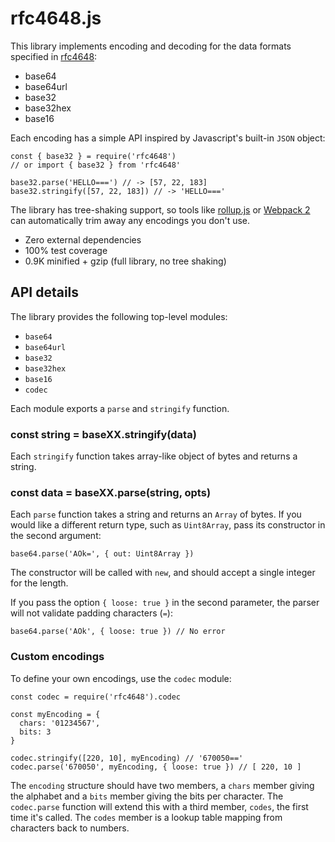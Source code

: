 # rfc4648.js

This library implements encoding and decoding for the data formats specified in [rfc4648](https://tools.ietf.org/html/rfc4648):

* base64
* base64url
* base32
* base32hex
* base16

Each encoding has a simple API inspired by Javascript's built-in `JSON` object:

    const { base32 } = require('rfc4648')
    // or import { base32 } from 'rfc4648'

    base32.parse('HELLO===') // -> [57, 22, 183]
    base32.stringify([57, 22, 183]) // -> 'HELLO==='

The library has tree-shaking support, so tools like [rollup.js](https://rollupjs.org/) or [Webpack 2](https://webpack.js.org/) can automatically trim away any encodings you don't use.

* Zero external dependencies
* 100% test coverage
* 0.9K minified + gzip (full library, no tree shaking)

## API details

The library provides the following top-level modules:

* `base64`
* `base64url`
* `base32`
* `base32hex`
* `base16`
* `codec`

Each module exports a `parse` and `stringify` function.

### const string = baseXX.stringify(data)

Each `stringify` function takes array-like object of bytes and returns a string.

### const data = baseXX.parse(string, opts)

Each `parse` function takes a string and returns an `Array` of bytes. If you would like a different return type, such as `Uint8Array`, pass its constructor in the second argument:

    base64.parse('AOk=', { out: Uint8Array })

The constructor will be called with `new`, and should accept a single integer for the length.

If you pass the option `{ loose: true }` in the second parameter, the parser will not validate padding characters (`=`):

    base64.parse('AOk', { loose: true }) // No error

### Custom encodings

To define your own encodings, use the `codec` module:

    const codec = require('rfc4648').codec

    const myEncoding = {
      chars: '01234567',
      bits: 3
    }

    codec.stringify([220, 10], myEncoding) // '670050=='
    codec.parse('670050', myEncoding, { loose: true }) // [ 220, 10 ]

The `encoding` structure should have two members, a `chars` member giving the alphabet and a `bits` member giving the bits per character. The `codec.parse` function will extend this with a third member, `codes`, the first time it's called. The `codes` member is a lookup table mapping from characters back to numbers.
